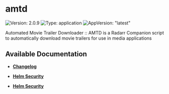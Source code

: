 # amtd

![Version: 2.0.9](https://img.shields.io/badge/Version-2.0.9-informational?style=flat-square) ![Type: application](https://img.shields.io/badge/Type-application-informational?style=flat-square) ![AppVersion: "latest"](https://img.shields.io/badge/AppVersion-"latest"-informational?style=flat-square)

Automated Movie Trailer Downloader :: AMTD is a Radarr Companion script to automatically download movie trailers for use in media applications


## Available Documentation

- [**Changelog**](CHANGELOG)

- [**Helm Security**](container-security)

- [**Helm Security**](helm-security)

